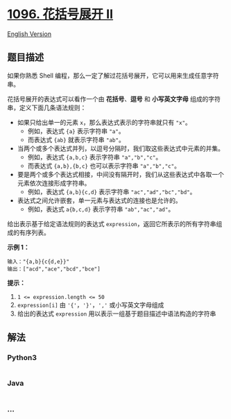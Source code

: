 # [1096. 花括号展开 II](https://leetcode-cn.com/problems/brace-expansion-ii)

[English Version](/solution/1000-1099/1096.Brace%20Expansion%20II/README_EN.md)

## 题目描述
<!-- 这里写题目描述 -->

如果你熟悉 Shell 编程，那么一定了解过花括号展开，它可以用来生成任意字符串。

花括号展开的表达式可以看作一个由 **花括号**、**逗号** 和 **小写英文字母** 组成的字符串，定义下面几条语法规则：

- 如果只给出单一的元素 `x`，那么表达式表示的字符串就只有 `"x"`。
    - 例如，表达式 `{a}` 表示字符串 `"a"`。
    - 而表达式 `{ab}` 就表示字符串 `"ab"`。
- 当两个或多个表达式并列，以逗号分隔时，我们取这些表达式中元素的并集。
    - 例如，表达式 `{a,b,c}` 表示字符串 `"a","b","c"`。
    - 而表达式 `{a,b},{b,c}` 也可以表示字符串 `"a","b","c"`。
- 要是两个或多个表达式相接，中间没有隔开时，我们从这些表达式中各取一个元素依次连接形成字符串。
    - 例如，表达式 `{a,b}{c,d}` 表示字符串 `"ac","ad","bc","bd"`。
- 表达式之间允许嵌套，单一元素与表达式的连接也是允许的。
    - 例如，表达式 `a{b,c,d}` 表示字符串 `"ab","ac","ad"`。

给出表示基于给定语法规则的表达式 `expression`，返回它所表示的所有字符串组成的有序列表。


**示例 1：**

```
输入："{a,b}{c{d,e}}"
输出：["acd","ace","bcd","bce"]
```

**提示：**

1. `1 <= expression.length <= 50`
2. `expression[i]` 由 `'{'`，`'}'`，`','` 或小写英文字母组成
3. 给出的表达式 `expression` 用以表示一组基于题目描述中语法构造的字符串

## 解法
<!-- 这里可写通用的实现逻辑 -->


<!-- tabs:start -->

### **Python3**
<!-- 这里可写当前语言的特殊实现逻辑 -->

```python

```

### **Java**
<!-- 这里可写当前语言的特殊实现逻辑 -->

```java

```

### **...**
```

```

<!-- tabs:end -->